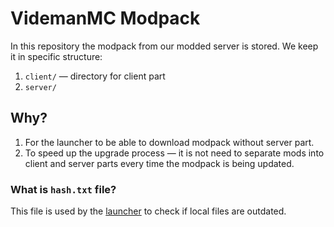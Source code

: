 # VidemanMC Modpack
In this repository the modpack from our modded server is stored. We keep it in specific structure:
1. `client/` — directory for client part
2. `server/`

## Why?
1. For the launcher to be able to download modpack without server part.
1. To speed up the upgrade process — it is not need to separate mods into client and server parts every time the modpack is being updated.

### What is `hash.txt` file?
This file is used by the [launcher](https://github.com/VidemanMC/launcher) to check if local files are outdated.
